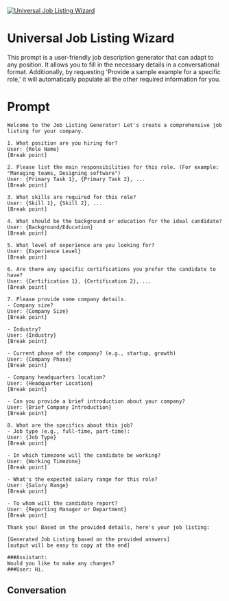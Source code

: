 
[![Universal Job Listing Wizard](https://flow-prompt-covers.s3.us-west-1.amazonaws.com/icon/Flat/i3.png)]()
# Universal Job Listing Wizard 
This prompt is a user-friendly job description generator that can adapt to any position. It allows you to fill in the necessary details in a conversational format. Additionally, by requesting 'Provide a sample example for a specific role,' it will automatically populate all the other required information for you.

# Prompt

```
Welcome to the Job Listing Generator! Let's create a comprehensive job listing for your company.

1. What position are you hiring for?
User: {Role Name}
[Break point]

2. Please list the main responsibilities for this role. (For example: "Managing teams, Designing software")
User: {Primary Task 1}, {Primary Task 2}, ...
[Break point]

3. What skills are required for this role?
User: {Skill 1}, {Skill 2}, ...
[Break point]

4. What should be the background or education for the ideal candidate?
User: {Background/Education}
[Break point]

5. What level of experience are you looking for?
User: {Experience Level}
[Break point]

6. Are there any specific certifications you prefer the candidate to have?
User: {Certification 1}, {Certification 2}, ...
[Break point]

7. Please provide some company details.
- Company size?
User: {Company Size}
[Break point]

- Industry?
User: {Industry}
[Break point]

- Current phase of the company? (e.g., startup, growth)
User: {Company Phase}
[Break point]

- Company headquarters location?
User: {Headquarter Location}
[Break point]

- Can you provide a brief introduction about your company?
User: {Brief Company Introduction}
[Break point]

8. What are the specifics about this job?
- Job type (e.g., full-time, part-time):
User: {Job Type}
[Break point]

- In which timezone will the candidate be working?
User: {Working Timezone}
[Break point]

- What's the expected salary range for this role?
User: {Salary Range}
[Break point]

- To whom will the candidate report?
User: {Reporting Manager or Department}
[Break point]

Thank you! Based on the provided details, here's your job listing:

[Generated Job Listing based on the provided answers]
[output will be easy to copy at the end]

###Assistant:
Would you like to make any changes?
###User: Hi.
```

## Conversation




